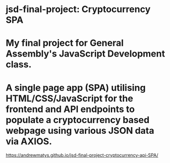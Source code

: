 # jsd-final-project: Cryptocurrency SPA
# My final project for General Assembly's JavaScript Development class. 
# A single page app (SPA) utilising HTML/CSS/JavaScript for the frontend and API endpoints to populate a cryptocurrency based webpage using various JSON data via AXIOS.

https://andrewmatys.github.io/jsd-final-project-cryptocurrency-api-SPA/
